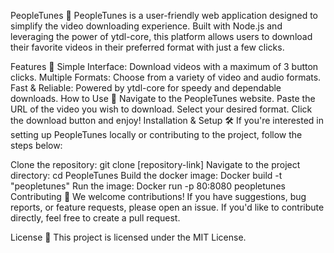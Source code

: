 PeopleTunes 🎵
PeopleTunes is a user-friendly web application designed to simplify the video downloading experience. Built with Node.js and leveraging the power of ytdl-core, this platform allows users to download their favorite videos in their preferred format with just a few clicks.

Features 🌟
Simple Interface: Download videos with a maximum of 3 button clicks.
Multiple Formats: Choose from a variety of video and audio formats.
Fast & Reliable: Powered by ytdl-core for speedy and dependable downloads.
How to Use 🚀
Navigate to the PeopleTunes website.
Paste the URL of the video you wish to download.
Select your desired format.
Click the download button and enjoy!
Installation & Setup 🛠️
If you're interested in setting up PeopleTunes locally or contributing to the project, follow the steps below:

Clone the repository: git clone [repository-link]
Navigate to the project directory: cd PeopleTunes
Build the docker image: Docker build -t "peopletunes"
Run the image: Docker run -p 80:8080 peopletunes
Contributing 🤝
We welcome contributions! If you have suggestions, bug reports, or feature requests, please open an issue. If you'd like to contribute directly, feel free to create a pull request.

License 📄
This project is licensed under the MIT License.

